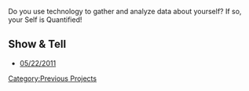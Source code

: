 Do you use technology to gather and analyze data about yourself? If so,
your Self is Quantified!

## Show & Tell

-   [05/22/2011](Quantified_Self_Show_&_Tell_05/22/2011)

[Category:Previous Projects](Category:Previous_Projects)
